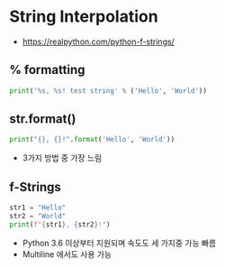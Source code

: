 # String Interpolation
- https://realpython.com/python-f-strings/

## % formatting
```python
print('%s, %s! test string' % ('Hello', 'World'))
```
## str.format()
```python
print("{}, {}!".format('Hello', 'World'))
```
- 3가지 방법 중 가장 느림

## f-Strings
```python
str1 = "Hello"
str2 = "World"
print(f"{str1}, {str2}!")
```
- Python 3.6 이상부터 지원되며 속도도 세 가지중 가능 빠름
- Multiline 에서도 사용 가능